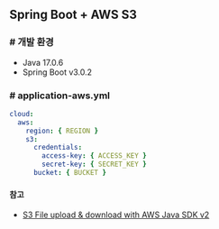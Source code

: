 ## Spring Boot + AWS S3

### # 개발 환경

- Java 17.0.6
- Spring Boot v3.0.2

### # application-aws.yml

```yaml
cloud:
  aws:
    region: { REGION }
    s3:
      credentials:
        access-key: { ACCESS_KEY }
        secret-key: { SECRET_KEY }
      bucket: { BUCKET }
```

#### 참고

- [S3 File upload & download with AWS Java SDK v2](https://www.javacodemonk.com/aws-java-sdk-2-s3-file-upload-download-spring-boot-c1a3e072)